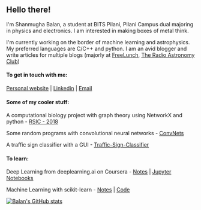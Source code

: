 ## Hello there!

I'm Shanmugha Balan, a student at BITS Pilani, Pilani Campus dual majoring in physics and electronics. I am interested in making boxes of metal think.

I'm currently working on the border of machine learning and astrophysics. My preferred languages are C/C++ and python. I am an avid blogger and write articles for multiple blogs (majorly at [FreeLunch](http://www.freelunch.co.in/author/shanmugha-balan/), [The Radio Astronomy Club](https://trac-bits-pilani.github.io/blog/))

#### To get in touch with me:

[Personal website](https://sbalan7.github.io/) | [Linkedin](https://www.linkedin.com/in/sbalan7/) | [Email](mailto:f20190571@pilani.bits-pilani.ac.in)

#### Some of my cooler stuff:

A computational biology project with graph theory using NetworkX and python - [RSIC - 2018](https://github.com/sbalan7/RSIC-2018)

Some random programs with convolutional neural networks - [ConvNets](https://github.com/sbalan7/ConvNets)

A traffic sign classifier with a GUI - [Traffic-Sign-Classifier](https://github.com/sbalan7/Traffic-Sign-Classifier)

#### To learn:

Deep Learning from deeplearning.ai on Coursera - [Notes](https://sbalan7.github.io/assets/notes/deeplearning.pdf) | [Jupyter Notebooks](https://github.com/sbalan7/LearningDeepLearning)

Machine Learning with scikit-learn - [Notes](https://sbalan7.github.io/assets/notes/machine_learning.pdf) | [Code](https://github.com/sbalan7/ML-and-Stats)

[![Balan's GitHub stats](https://github-readme-stats.vercel.app/api?username=sbalan7&count_private=true&show_icons=true&theme=cobalt)](https://github.com/sbalan7/github-readme-stats)
